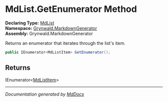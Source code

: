 ﻿<!--  
  <auto-generated>   
    The contents of this file were generated by a tool.  
    Changes to this file may be list if the file is regenerated  
  </auto-generated>   
-->

# MdList.GetEnumerator Method

**Declaring Type:** [MdList](../index.md)  
**Namespace:** [Grynwald.MarkdownGenerator](../../index.md)  
**Assembly:** Grynwald.MarkdownGenerator

Returns an enumerator that iterates through the list's item.

```csharp
public IEnumerator<MdListItem> GetEnumerator();
```

## Returns

IEnumerator\<[MdListItem](../../MdListItem/index.md)\>

___

*Documentation generated by [MdDocs](https://github.com/ap0llo/mddocs)*
